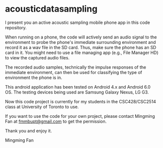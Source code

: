 # acousticdatasampling

I present you an active acoustic sampling mobile phone app in this code repository. 

When running on a phone, the code will actively send an audio signal to the environment to probe the phone's immediate surrounding environment and record it as a wav file in the SD card. 
Thus, make sure the phone has an SD card in it. You might need to use a file managing app (e.g., File Manager HD) to view the captured audio files. 

The recorded audio samples, technically the impulse responses of the immediate environment, can then be used for classifying the type of environment the phone is in.

This android application has been tested on Android 4.x and Android 6.0 OS. The testing devices being used are Samsung Galaxy Nexus, LG G3.  

Now this code project is currently for my students in the CSC428/CSC2514 class at University of Toronto to use. 

If you want to use the code for your own project, please contact Mingming Fan at fmmbupt@gmail.com to get the permission.

Thank you and enjoy it.

Mingming Fan
